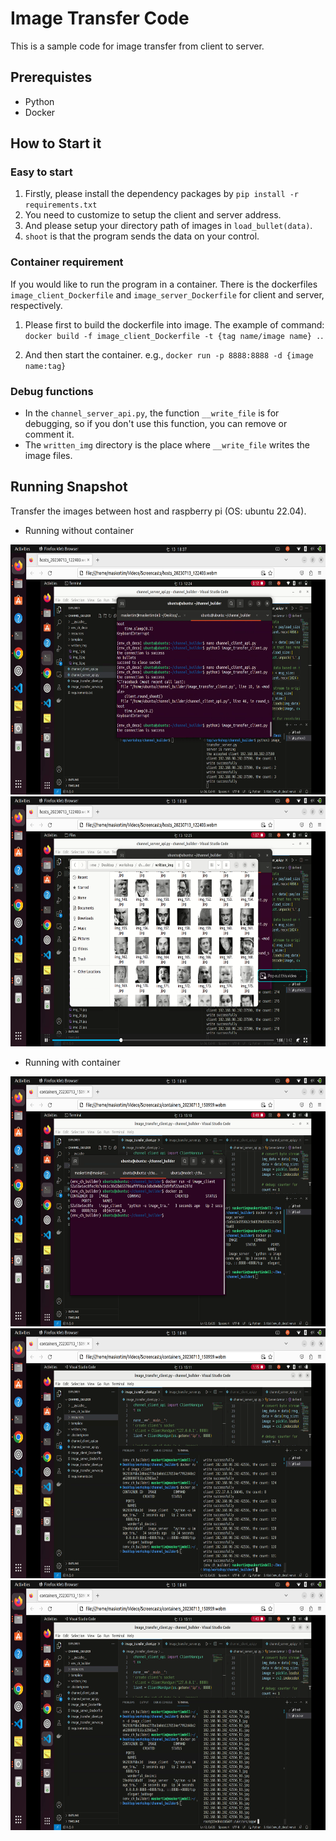 # Image Transfer Code
This is a sample code for image transfer from client to server.

## Prerequistes
* Python
* Docker

## How to Start it
### Easy to start
1. Firstly, please install the dependency packages by `pip install -r requirements.txt`
2. You need to customize to setup the client and server address.
3. And please setup your directory path of images in `load_bullet(data)`.
4. `shoot` is that the program sends the data on your control.

### Container requirement
If you would like to run the program in a container. There is the dockerfiles `image_client_Dockerfile` and `image_server_Dockerfile` for client and server, respectively.

1. Please first to build the dockerfile into image. The example of command: `docker build -f image_client_Dockerfile -t {tag name/image name} .`.

2. And then start the container. e.g., `docker run -p 8888:8888 -d {image name:tag}`

### Debug functions
* In the `channel_server_api.py`, the function `__write_file` is for debugging, so if you don't use this function, you can remove or comment it.
* The `written_img` directory is the place where `__write_file` writes the image files.

## Running Snapshot
Transfer the images between host and raspberry pi (OS: ubuntu 22.04).
* Running without container

<img alt="host start" src="assets/Hosts_20230713_183802.png" width="640" height="400">

<img alt="host image transfer" src="assets/Hosts_20230713_183846.png" width="640" height="400">

* Running with container

<img alt="container start" src="assets/Containers_20230713_184110.png" width="640" height="400">

<img alt="container server logs" src="assets/Containers_20230713_184138.png" width="640" height="400">

<img alt="container image files in server" src="assets/Containers_20230713_184202.png" width="640" height="400">



